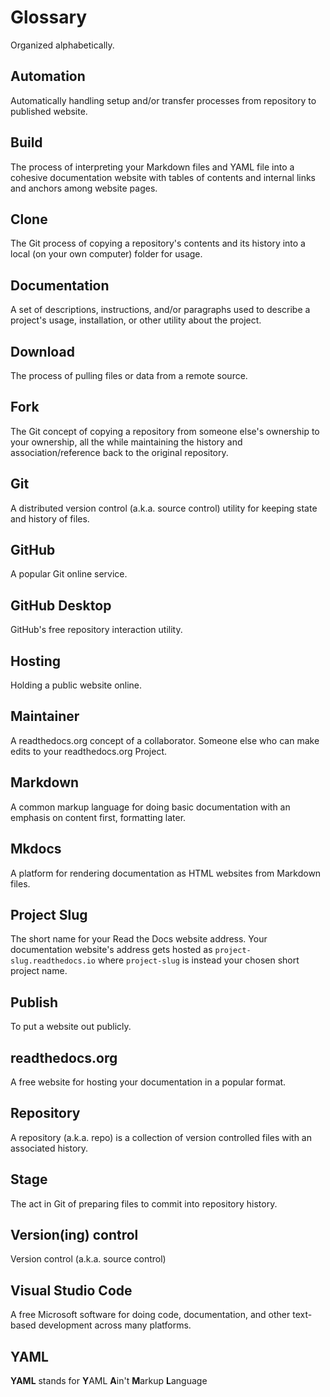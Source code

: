 # Glossary

Organized alphabetically.

## Automation

Automatically handling setup and/or transfer processes from repository to published website.

## Build

The process of interpreting your Markdown files and YAML file into a cohesive documentation website with tables of contents and internal links and anchors among website pages.

## Clone

The Git process of copying a repository's contents and its history into a local (on your own computer) folder for usage.

## Documentation

A set of descriptions, instructions, and/or paragraphs used to describe a project's usage, installation, or other utility about the project.

## Download

The process of pulling files or data from a remote source.

## Fork

The Git concept of copying a repository from someone else's ownership to your ownership, all the while maintaining the history and association/reference back to the original repository.

## Git

A distributed version control (a.k.a. source control) utility for keeping state and history of files.

## GitHub

A popular Git online service.

## GitHub Desktop

GitHub's free repository interaction utility.

## Hosting

Holding a public website online.

## Maintainer

A readthedocs.org concept of a collaborator.  Someone else who can make edits to your readthedocs.org Project.

## Markdown

A common markup language for doing basic documentation with an emphasis on content first, formatting later.

## Mkdocs

A platform for rendering documentation as HTML websites from Markdown files.

## Project Slug

The short name for your Read the Docs website address.  Your documentation website's address gets hosted as `project-slug.readthedocs.io` where `project-slug` is instead your chosen short project name.

## Publish

To put a website out publicly.

## readthedocs.org

A free website for hosting your documentation in a popular format.

## Repository

A repository (a.k.a. repo) is a collection of version controlled files with an associated history.

## Stage

The act in Git of preparing files to commit into repository history.

## Version(ing) control

Version control (a.k.a. source control) 

## Visual Studio Code

A free Microsoft software for doing code, documentation, and other text-based development across many platforms.

## YAML

**YAML** stands for **Y**AML **A**in't **M**arkup **L**anguage
